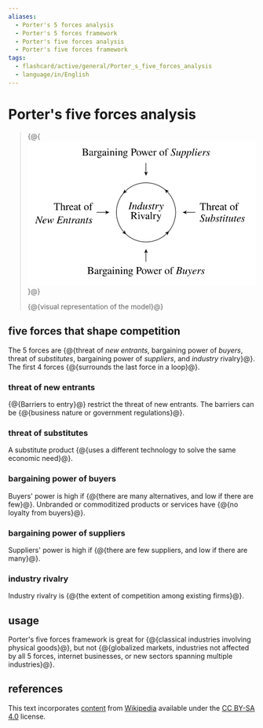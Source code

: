 ```yaml
---
aliases:
  - Porter's 5 forces analysis
  - Porter's 5 forces framework
  - Porter's five forces analysis
  - Porter's five forces framework
tags:
  - flashcard/active/general/Porter_s_five_forces_analysis
  - language/in/English
---
```


# Porter's five forces analysis

> {@{![visual representation of the model](../../archives/Wikimedia%20Commons/Elements%20of%20Industry%20Structure.svg)}@}
>
> {@{visual representation of the model}@}

## five forces that shape competition

The 5 forces are {@{threat of _new entrants_, bargaining power of _buyers_, threat of _substitutes_, bargaining power of _suppliers_, and _industry_ rivalry}@}. The first 4 forces {@{surrounds the last force in a loop}@}.

### threat of new entrants

{@{Barriers to entry}@} restrict the threat of new entrants. The barriers can be {@{business nature or government regulations}@}.

### threat of substitutes

A substitute product {@{uses a different technology to solve the same economic need}@}.

### bargaining power of buyers

Buyers' power is high if {@{there are many alternatives, and low if there are few}@}. Unbranded or commoditized products or services have {@{no loyalty from buyers}@}.

### bargaining power of suppliers

Suppliers' power is high if {@{there are few suppliers, and low if there are many}@}.

### industry rivalry

Industry rivalry is {@{the extent of competition among existing firms}@}.

## usage

Porter's five forces framework is great for {@{classical industries involving physical goods}@}, but not {@{globalized markets, industries not affected by all 5 forces, internet businesses, or new sectors spanning multiple industries}@}.

## references

This text incorporates [content](https://en.wikipedia.org/wiki/Porter's_five_forces_analysis) from [Wikipedia](Wikipedia.md) available under the [CC BY-SA 4.0](https://creativecommons.org/licenses/by-sa/4.0/) license.
